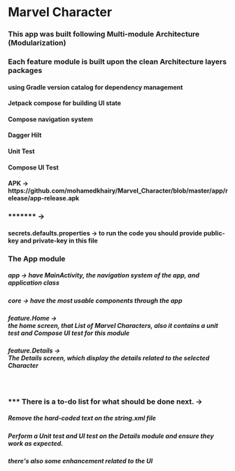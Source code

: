 # Marvel Character

<h3> This app was built following Multi-module Architecture (Modularization) 
<h3> Each feature module is built upon the clean Architecture layers packages
<h4> using Gradle version catalog for dependency management
<h4> Jetpack compose for building UI state
<h4> Compose navigation system
<h4> Dagger Hilt<br>
<h4> Unit Test<br>
<h4> Compose UI Test<be>
<h4> APK -> https://github.com/mohamedkhairy/Marvel_Character/blob/master/app/release/app-release.apk
  
<br>
<h3> ******* ->  
<h4>secrets.defaults.properties -> to run the code you should provide public-key and private-key in this file 
<h3>The App module</h3>
<h5>app -> have MainActivity, the navigation system of the app, and application class</h5>
<h5>core -> have the most usable components through the app</h5>
<h5>feature.Home -> <br> the home screen, that List of Marvel Characters, also it contains a unit test and Compose UI test for this module</h5>
<h5>feature.Details -> <br> The Details screen, which display the details related to the selected Character</h5>



<br>
<h3> *** There is a to-do list for what should be done next. ->
<h5> Remove the hard-coded text on the string.xml file
<h5> Perform a Unit test and UI test on the Details module and ensure they work as expected.
<h5> there's also some enhancement related to the UI



